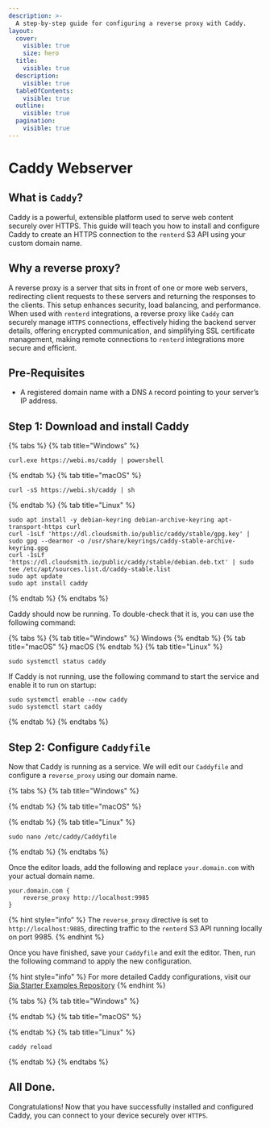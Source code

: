 ```yaml
---
description: >-
  A step-by-step guide for configuring a reverse proxy with Caddy.
layout:
  cover:
    visible: true
    size: hero
  title:
    visible: true
  description:
    visible: true
  tableOfContents:
    visible: true
  outline:
    visible: true
  pagination:
    visible: true
---
```


# Caddy Webserver

## What is `Caddy`?

Caddy is a powerful, extensible platform used to serve web content securely over HTTPS. This guide will teach you how to install and configure Caddy to create an HTTPS connection to the `renterd` S3 API using your custom domain name.

## Why a reverse proxy?

A reverse proxy is a server that sits in front of one or more web servers, redirecting client requests to these servers and returning the responses to the clients. This setup enhances security, load balancing, and performance. When used with `renterd` integrations, a reverse proxy like `Caddy` can securely manage `HTTPS` connections, effectively hiding the backend server details, offering encrypted communication, and simplifying SSL certificate management, making remote connections to `renterd` integrations more secure and efficient.

## **Pre-Requisites**

- A registered domain name with a DNS `A` record pointing to your server’s IP address.

## Step 1: Download and install Caddy

{% tabs %}
{% tab title="Windows" %}

```console
curl.exe https://webi.ms/caddy | powershell
```

{% endtab %}
{% tab title="macOS" %}

```console
curl -sS https://webi.sh/caddy | sh
```

{% endtab %}
{% tab title="Linux" %}

```console
sudo apt install -y debian-keyring debian-archive-keyring apt-transport-https curl
curl -1sLf 'https://dl.cloudsmith.io/public/caddy/stable/gpg.key' | sudo gpg --dearmor -o /usr/share/keyrings/caddy-stable-archive-keyring.gpg
curl -1sLf 'https://dl.cloudsmith.io/public/caddy/stable/debian.deb.txt' | sudo tee /etc/apt/sources.list.d/caddy-stable.list
sudo apt update
sudo apt install caddy
```
{% endtab %}
{% endtabs %}

Caddy should now be running. To double-check that it is, you can use the following command:

{% tabs %}
{% tab title="Windows" %}
Windows
{% endtab %}
{% tab title="macOS" %}
macOS
{% endtab %}
{% tab title="Linux" %}

```console
sudo systemctl status caddy
```

If Caddy is not running, use the following command to start the service and enable it to run on startup:

```console
sudo systemctl enable --now caddy
sudo systemctl start caddy
```
{% endtab %}
{% endtabs %}

## Step 2: Configure `Caddyfile`

Now that Caddy is running as a service. We will edit our `Caddyfile` and configure a `reverse_proxy` using our domain name.

{% tabs %}
{% tab title="Windows" %}

{% endtab %}
{% tab title="macOS" %}

{% endtab %}
{% tab title="Linux" %}
```console
sudo nano /etc/caddy/Caddyfile
```
{% endtab %}
{% endtabs %}

Once the editor loads, add the following and replace `your.domain.com` with your actual domain name.

```console
your.domain.com {
    reverse_proxy http://localhost:9985
}
```

{% hint style=”info” %}
The `reverse_proxy` directive is set to `http://localhost:9885`, directing traffic to the `renterd` S3 API running locally on port 9985.
{% endhint %}

Once you have finished, save your `Caddyfile` and exit the editor. Then, run the following command to apply the new configuration.

{% hint style="info" %}
For more detailed Caddy configurations, visit our [Sia Starter Examples Repository](https://github.com/SiaFoundation/sia-starter-examples/)
{% endhint %}

{% tabs %}
{% tab title="Windows" %}

{% endtab %}
{% tab title="macOS" %}

{% endtab %}
{% tab title="Linux" %}
```console
caddy reload
```
{% endtab %}
{% endtabs %}

## All Done.

Congratulations! Now that you have successfully installed and configured Caddy, you can connect to your device securely over `HTTPS`.
